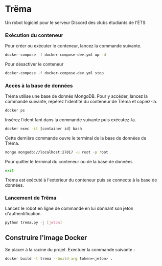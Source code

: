 # Trëma

Un robot logiciel pour le serveur Discord des clubs étudiants de l'ÉTS

### Exécution du conteneur

Pour créer ou exécuter le conteneur, lancez la commande suivante.

```bash
docker-compose -f docker-compose-dev.yml up -d
```

Pour désactiver le conteneur

```bash
docker-compose -f docker-compose-dev.yml stop
```

### Accès à la base de données

Trëma utilise une base de donnés MongoDB. Pour y accéder, lancez la commande
suivante, repérez l'identité du conteneur de Trëma et copiez-la.

```bash
docker ps
```

Insérez l'identifant dans la commande suivante puis exécutez-la.

```bash
docker exec -it [container id] bash
```

Cette dernière commande ouvre le terminal de la base de données de Trëma.

```bash
mongo mongodb://localhost:27017 -u root -p root
```

Pour quitter le terminal du conteneur ou de la base de données

```bash
exit
```

Trëma est exécuté à l'extérieur du conteneur puis se connecte à la base de
données.

### Lancement de Trëma

Lancez le robot en ligne de commande en lui donnant son jeton
d'authentification.

```bash
python trema.py -j [jeton]
```

## Construire l'image Docker

Se placer à la racine du projet.
Exectuer la commande suivante :

```bash
docker build -t trema --build-arg token=<jeton> .
```
